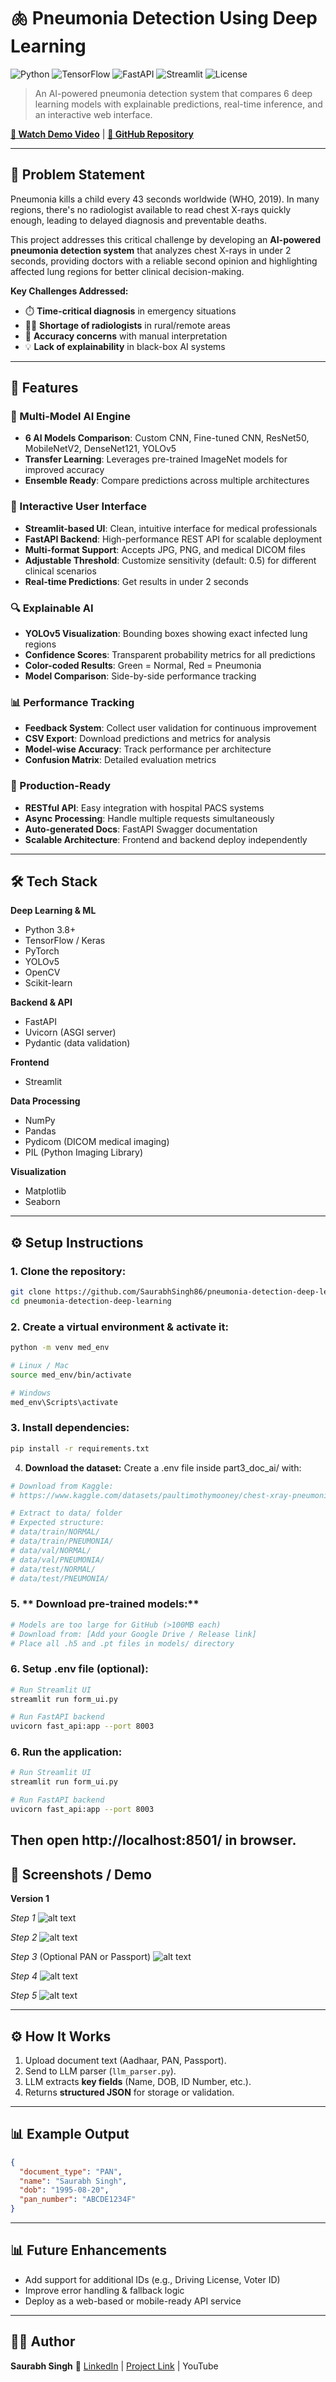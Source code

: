 # 🫁 Pneumonia Detection Using Deep Learning

![Python](https://img.shields.io/badge/Python-3.8%2B-blue)
![TensorFlow](https://img.shields.io/badge/TensorFlow-2.x-orange)
![FastAPI](https://img.shields.io/badge/FastAPI-0.100%2B-teal)
![Streamlit](https://img.shields.io/badge/Streamlit-1.28%2B-red)
![License](https://img.shields.io/badge/License-MIT-green)

> An AI-powered pneumonia detection system that compares 6 deep learning models with explainable predictions, real-time inference, and an interactive web interface.

[**🎥 Watch Demo Video**](YOUR_YOUTUBE_LINK) | [**🐙 GitHub Repository**](https://github.com/SaurabhSingh86/pneumonia-detection-deep-learning)

---

## 📝 Problem Statement

Pneumonia kills a child every 43 seconds worldwide (WHO, 2019). In many regions, there's no radiologist available to read chest X-rays quickly enough, leading to delayed diagnosis and preventable deaths.

This project addresses this critical challenge by developing an **AI-powered pneumonia detection system** that analyzes chest X-rays in under 2 seconds, providing doctors with a reliable second opinion and highlighting affected lung regions for better clinical decision-making.

**Key Challenges Addressed:**

- ⏱️ **Time-critical diagnosis** in emergency situations
- 👨‍⚕️ **Shortage of radiologists** in rural/remote areas
- 🎯 **Accuracy concerns** with manual interpretation
- 💡 **Lack of explainability** in black-box AI systems

---

## 🚀 Features

### 🔬 Multi-Model AI Engine

- **6 AI Models Comparison**: Custom CNN, Fine-tuned CNN, ResNet50, MobileNetV2, DenseNet121, YOLOv5
- **Transfer Learning**: Leverages pre-trained ImageNet models for improved accuracy
- **Ensemble Ready**: Compare predictions across multiple architectures

### 🎨 Interactive User Interface

- **Streamlit-based UI**: Clean, intuitive interface for medical professionals
- **FastAPI Backend**: High-performance REST API for scalable deployment
- **Multi-format Support**: Accepts JPG, PNG, and medical DICOM files
- **Adjustable Threshold**: Customize sensitivity (default: 0.5) for different clinical scenarios
- **Real-time Predictions**: Get results in under 2 seconds

### 🔍 Explainable AI

- **YOLOv5 Visualization**: Bounding boxes showing exact infected lung regions
- **Confidence Scores**: Transparent probability metrics for all predictions
- **Color-coded Results**: Green = Normal, Red = Pneumonia
- **Model Comparison**: Side-by-side performance tracking

### 📊 Performance Tracking

- **Feedback System**: Collect user validation for continuous improvement
- **CSV Export**: Download predictions and metrics for analysis
- **Model-wise Accuracy**: Track performance per architecture
- **Confusion Matrix**: Detailed evaluation metrics

### 🚀 Production-Ready

- **RESTful API**: Easy integration with hospital PACS systems
- **Async Processing**: Handle multiple requests simultaneously
- **Auto-generated Docs**: FastAPI Swagger documentation
- **Scalable Architecture**: Frontend and backend deploy independently

---

## 🛠️ Tech Stack

**Deep Learning & ML**

- Python 3.8+
- TensorFlow / Keras
- PyTorch
- YOLOv5
- OpenCV
- Scikit-learn

**Backend & API**

- FastAPI
- Uvicorn (ASGI server)
- Pydantic (data validation)

**Frontend**

- Streamlit

**Data Processing**

- NumPy
- Pandas
- Pydicom (DICOM medical imaging)
- PIL (Python Imaging Library)

**Visualization**

- Matplotlib
- Seaborn

---

## ⚙️ Setup Instructions

### 1. **Clone the repository:**

```bash
git clone https://github.com/SaurabhSingh86/pneumonia-detection-deep-learning.git
cd pneumonia-detection-deep-learning
```

### 2. **Create a virtual environment & activate it:**

```bash
python -m venv med_env

# Linux / Mac
source med_env/bin/activate

# Windows
med_env\Scripts\activate

```

### 3. **Install dependencies:**

```bash
pip install -r requirements.txt
```

4. **Download the dataset:**
   Create a .env file inside part3_doc_ai/ with:

```bash
# Download from Kaggle:
# https://www.kaggle.com/datasets/paultimothymooney/chest-xray-pneumonia

# Extract to data/ folder
# Expected structure:
# data/train/NORMAL/
# data/train/PNEUMONIA/
# data/val/NORMAL/
# data/val/PNEUMONIA/
# data/test/NORMAL/
# data/test/PNEUMONIA/
```

### 5. ** Download pre-trained models:**

```bash
# Models are too large for GitHub (>100MB each)
# Download from: [Add your Google Drive / Release link]
# Place all .h5 and .pt files in models/ directory
```

### 6. **Setup .env file (optional):**

```bash
# Run Streamlit UI
streamlit run form_ui.py

# Run FastAPI backend
uvicorn fast_api:app --port 8003
```

### 6. **Run the application:**

```bash
# Run Streamlit UI
streamlit run form_ui.py

# Run FastAPI backend
uvicorn fast_api:app --port 8003
```

## Then open http://localhost:8501/ in browser.

## 📸 Screenshots / Demo

**Version 1**

_Step 1_
![alt text](<UI-Images/UI Home.png>)

_Step 2_
![alt text](<UI-Images/Upload Aadhar.png>)

_Step 3_ (Optional PAN or Passport)
![alt text](<UI-Images/Upload Passport.png>)

_Step 4_
![alt text](<UI-Images/Save Into Database.png>)

_Step 5_
![alt text](<UI-Images/Confirm Save Into Database.png>)

---

## ⚙️ How It Works

1. Upload document text (Aadhaar, PAN, Passport).
2. Send to LLM parser (`llm_parser.py`).
3. LLM extracts **key fields** (Name, DOB, ID Number, etc.).
4. Returns **structured JSON** for storage or validation.

---

## 📊 Example Output

```json
{
  "document_type": "PAN",
  "name": "Saurabh Singh",
  "dob": "1995-08-20",
  "pan_number": "ABCDE1234F"
}
```

---

## 📊 Future Enhancements

- Add support for additional IDs (e.g., Driving License, Voter ID)
- Improve error handling & fallback logic
- Deploy as a web-based or mobile-ready API service

---

## 👨‍💻 Author

**Saurabh Singh**
🔗 [LinkedIn](https://www.linkedin.com/in/saurabh-singh-621388182/) |
[Project Link](https://github.com/SaurabhSingh86) |
YouTube

```

```
